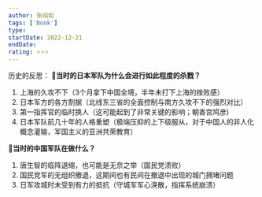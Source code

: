 ```yaml
---
author: 张纯如
tags: ['Book']
type: 
startDate: 2022-12-21
endDate:
rating: ⭐⭐⭐ 
---
```


历史的反思：
🔴**当时的日本军队为什么会进行如此程度的杀戮？**
  1. 上海的久攻不下（3个月拿下中国全境，半年未打下上海的挫败感）
  2. 日本军方的各方割据（北线东三省的全面控制与南方久攻不下的强烈对比）
  3. 第一指挥官的临时换人（这可能起到了非常关键的影响；朝香宫鸠彦)
  4. 日本军队前几十年的人格重塑（极端压抑的上下级服从，对于中国人的非人化概念灌输，军国主义的亚洲共荣教育）
  
🔴**当时的中国军队在做什么？**
  1. 唐生智的临阵退缩，也可能是无奈之举（国民党溃败）
  2. 国民党军的无组织撤退，这期间也有民间在撤退中出现的城门拥堵问题
  3. 日军攻城时未受到有力的抵抗（守城军军心涣散，指挥系统崩溃）

